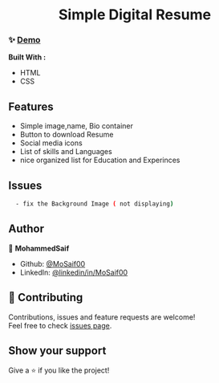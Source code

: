 <h1 align="center"> Simple Digital Resume  </h1>



### ✨ [Demo](https://mosaif00.github.io/Simple-Digital-Resume/)



**Built With :**
  - HTML
  - CSS

## Features
  - Simple image,name, Bio container
  - Button to download Resume
  - Social media icons 
  - List of skills and Languages 
  - nice organized list for Education and Experinces 

## Issues
```sh
  - fix the Background Image ( not displaying)
```

## Author

👤 **MohammedSaif**

- Github: [@MoSaif00](https://github.com/MoSaif00)
- LinkedIn: [@linkedin\/in\/MoSaif00](https://linkedin.com/in/linkedin/in/MoSaif00)

## 🤝 Contributing

Contributions, issues and feature requests are welcome!<br />Feel free to check [issues page](https://github.com/MoSaif00/SImple-Weather-App/issues).

## Show your support

Give a ⭐️  if you like the project!
